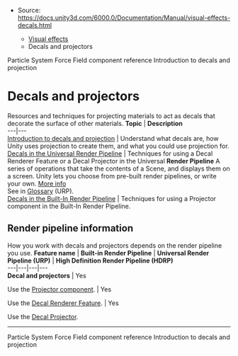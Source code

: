 * Source: https://docs.unity3d.com/6000.0/Documentation/Manual/visual-effects-decals.html

  * [Visual effects](https://docs.unity3d.com/6000.0/Documentation/Manual/visual-effects.html)
  * Decals and projectors


[](https://docs.unity3d.com/6000.0/Documentation/Manual/class-ParticleSystemForceField.html)
Particle System Force Field component reference
[](https://docs.unity3d.com/6000.0/Documentation/Manual/introduction-decals-projection.html)
Introduction to decals and projection
# Decals and projectors
Resources and techniques for projecting materials to act as decals that decorate the surface of other materials. 
**Topic** | **Description**  
---|---  
[Introduction to decals and projection](https://docs.unity3d.com/6000.0/Documentation/Manual/introduction-decals-projection.html) | Understand what decals are, how Unity uses projection to create them, and what you could use projection for.  
[Decals in the Universal Render Pipeline](https://docs.unity3d.com/6000.0/Documentation/Manual/urp/renderer-feature-decal-landing.html) | Techniques for using a Decal Renderer Feature or a Decal Projector in the Universal **Render Pipeline** A series of operations that take the contents of a Scene, and displays them on a screen. Unity lets you choose from pre-built render pipelines, or write your own. [More info](https://docs.unity3d.com/6000.0/Documentation/Manual/render-pipelines.html)  
See in [Glossary](https://docs.unity3d.com/6000.0/Documentation/Manual/Glossary.html#Renderpipeline) (URP).  
[Decals in the Built-In Render Pipeline](https://docs.unity3d.com/6000.0/Documentation/Manual/decals-birp.html) | Techniques for using a Projector component in the Built-In Render Pipeline.  
## Render pipeline information
How you work with decals and projectors depends on the render pipeline you use. 
**Feature name** | **Built-in Render Pipeline** | **Universal Render Pipeline (URP)** | **High Definition Render Pipeline (HDRP)**  
---|---|---|---  
**Decal and projectors** | Yes  
  
Use the [Projector component](https://docs.unity3d.com/6000.0/Documentation/Manual/class-Projector.html). | Yes  
  
Use the [Decal Renderer Feature](https://docs.unity3d.com/6000.0/Documentation/Manual/urp/renderer-feature-decal.html). | Yes  
  
Use the [Decal Projector](https://docs.unity3d.com/Packages/com.unity.render-pipelines.high-definition@17.0/manual/decals.html).  
* * *
[](https://docs.unity3d.com/6000.0/Documentation/Manual/class-ParticleSystemForceField.html)
Particle System Force Field component reference
[](https://docs.unity3d.com/6000.0/Documentation/Manual/introduction-decals-projection.html)
Introduction to decals and projection
